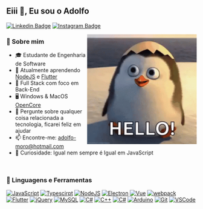 ## Eiii 👋, Eu sou o Adolfo
[![Linkedin Badge](https://img.shields.io/badge/-LinkedIn-0e76a8?style=flat-square&logo=Linkedin&logoColor=white)](https://linkedin.com/in/adolfomoro)
[![Instagram Badge](https://img.shields.io/badge/-Instagram-e4405f?style=flat-square&logo=Instagram&logoColor=white)](https://instagram.com/tolfin.me/)
<br>

<img align="right" alt="GIF" src="https://raw.githubusercontent.com/adolfomoro/adolfomoro/main/assets/hello.gif" width="290px"/>

### :book: Sobre mim
- 🎓    Estudante de Engenharia de Software
- 🌱    Atualmente aprendendo [NodeJS](https://nodejs.org/) e [Flutter](https://flutter.dev/)
- 🚀    Full Stack com foco em Back-End
- 🖥️    Windows & MacOS [OpenCore](https://dortania.github.io/OpenCore-Install-Guide/)
- 💬    Pergunte sobre qualquer coisa relacionada a tecnologia, ficarei feliz em ajudar
- 📫    Encontre-me: adolfo-moro@hotmail.com
- 👾    Curiosidade: Igual nem sempre é Igual em JavaScript
<br>

### 🔨 Linguagens e Ferramentas
<a href="https://developer.mozilla.org/en-US/docs/Web/JavaScript" target="_blank"><img alt="JavaScript" height="42px" src="https://cdn.jsdelivr.net/gh/devicons/devicon/icons/javascript/javascript-original.svg"></a>
<a href="https://www.typescriptlang.org/" target="_blank"><img alt="Typescirpt" height="42px" src="https://cdn.jsdelivr.net/gh/devicons/devicon/icons/typescript/typescript-original.svg"></a>
<a href="https://www.nodejs.org/" target="_blank"><img alt="NodeJS" height="42px" src="https://cdn.jsdelivr.net/gh/devicons/devicon/icons/nodejs/nodejs-original.svg"></a>
<a href="https://www.electronjs.org/" target="_blank"><img alt="Electron" height="42px" src="https://cdn.jsdelivr.net/gh/devicons/devicon/icons/electron/electron-original.svg"></a>
<a href="https://vuejs.org/" target="_blank"><img alt="Vue" height="42px" src="https://cdn.jsdelivr.net/gh/devicons/devicon/icons/vuejs/vuejs-original.svg"></a>
<a href="https://webpack.js.org/" target="_blank"><img alt="webpack" height="42px" src="https://cdn.jsdelivr.net/gh/devicons/devicon/icons/webpack/webpack-original.svg"></a>
<a href="https://flutter.dev/" target="_blank"><img alt="Flutter" height="42px" src="https://cdn.jsdelivr.net/gh/devicons/devicon/icons/flutter/flutter-original.svg"></a>
<a href="https://jquery.com/" target="_blank"><img alt="jQuery" height="42px" src="https://cdn.jsdelivr.net/gh/devicons/devicon/icons/jquery/jquery-original.svg"></a>
<a href="https://www.mysql.com/" target="_blank"><img alt="MySQL" height="42px" src="https://cdn.jsdelivr.net/gh/devicons/devicon/icons/mysql/mysql-original.svg"></a>
<a href="https://learn.microsoft.com/dotnet/csharp/" target="_blank"><img alt="C#" height="42px" src="https://cdn.jsdelivr.net/gh/devicons/devicon/icons/csharp/csharp-original.svg"></a>
<a href="https://learn.microsoft.com/cpp/cpp/" target="_blank"><img alt="C++" height="42px" src="https://cdn.jsdelivr.net/gh/devicons/devicon/icons/cplusplus/cplusplus-original.svg"></a>
<a href="https://dotnet.microsoft.com/pt-br/" target="_blank"><img alt="C#" height="42px" src="https://cdn.jsdelivr.net/gh/devicons/devicon@latest/icons/dotnetcore/dotnetcore-original.svg"></a>
<a href="https://www.arduino.cc/" target="_blank"><img alt="Arduino" height="42px" src="https://cdn.jsdelivr.net/gh/devicons/devicon/icons/arduino/arduino-original.svg"></a>
<a href="https://git-scm.com/" target="_blank"><img alt="Git" height="42px" src="https://cdn.jsdelivr.net/gh/devicons/devicon/icons/git/git-original.svg"></a>
<a href="https://code.visualstudio.com/" target="_blank"><img alt="VSCode" src="https://cdn.jsdelivr.net/gh/devicons/devicon/icons/vscode/vscode-original.svg" height='42px'/></a>

<br>
